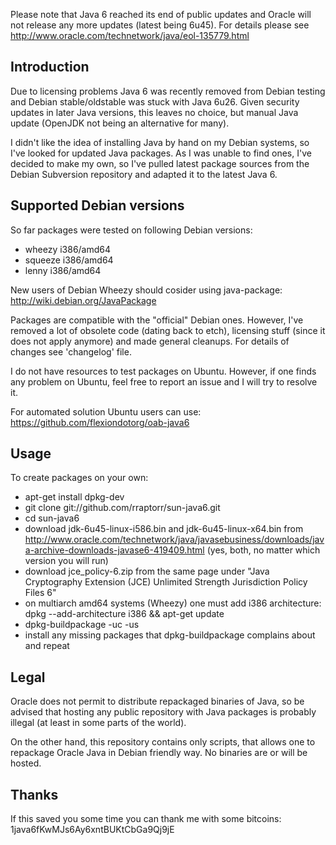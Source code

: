 Please note that Java 6 reached its end of public updates and Oracle
will not release any more updates (latest being 6u45). For details
please see http://www.oracle.com/technetwork/java/eol-135779.html

Introduction
------------

Due to licensing problems Java 6 was recently removed from Debian
testing and Debian stable/oldstable was stuck with Java 6u26. Given
security updates in later Java versions, this leaves no choice, but
manual Java update (OpenJDK not being an alternative for many).

I didn't like the idea of installing Java by hand on my Debian
systems, so I've looked for updated Java packages. As I was unable to
find ones, I've decided to make my own, so I've pulled latest package
sources from the Debian Subversion repository and adapted it to the
latest Java 6.

Supported Debian versions
-------------------------

So far packages were tested on following Debian versions:

- wheezy i386/amd64
- squeeze i386/amd64
- lenny i386/amd64

New users of Debian Wheezy should cosider using java-package:
<http://wiki.debian.org/JavaPackage>

Packages are compatible with the "official" Debian ones. However, I've
removed a lot of obsolete code (dating back to etch), licensing stuff
(since it does not apply anymore) and made general cleanups. For
details of changes see 'changelog' file.

I do not have resources to test packages on Ubuntu. However, if one
finds any problem on Ubuntu, feel free to report an issue and I will
try to resolve it.

For automated solution Ubuntu users can use:
<https://github.com/flexiondotorg/oab-java6>

Usage
-----

To create packages on your own:

- apt-get install dpkg-dev
- git clone git://github.com/rraptorr/sun-java6.git
- cd sun-java6
- download jdk-6u45-linux-i586.bin and jdk-6u45-linux-x64.bin from
  <http://www.oracle.com/technetwork/java/javasebusiness/downloads/java-archive-downloads-javase6-419409.html>
  (yes, both, no matter which version you will run)
- download jce_policy-6.zip from the same page under "Java
  Cryptography Extension (JCE) Unlimited Strength Jurisdiction Policy
  Files 6"
- on multiarch amd64 systems (Wheezy) one must add i386 architecture:
  dpkg --add-architecture i386 && apt-get update
- dpkg-buildpackage -uc -us
- install any missing packages that dpkg-buildpackage complains about
  and repeat

Legal
-----

Oracle does not permit to distribute repackaged binaries of Java, so
be advised that hosting any public repository with Java packages is
probably illegal (at least in some parts of the world).

On the other hand, this repository contains only scripts, that allows
one to repackage Oracle Java in Debian friendly way. No binaries are
or will be hosted.

Thanks
------

If this saved you some time you can thank me with some bitcoins:
1java6fKwMJs6Ay6xntBUKtCbGa9Qj9jE
